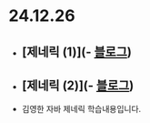 # 24.12.26

- ## [제네릭 (1)](- [블로그](https://lazzzykim.tistory.com/108))
- ## [제네릭 (2)](- [블로그](https://lazzzykim.tistory.com/109))


- 김영한 자바 제네릭 학습내용입니다.